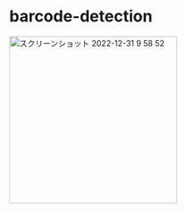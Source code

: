 # barcode-detection

<img width="300" alt="スクリーンショット 2022-12-31 9 58 52" src="https://user-images.githubusercontent.com/47273077/210120338-3452eaa2-ad49-444b-8f63-3bbd559eb3b5.gif">

